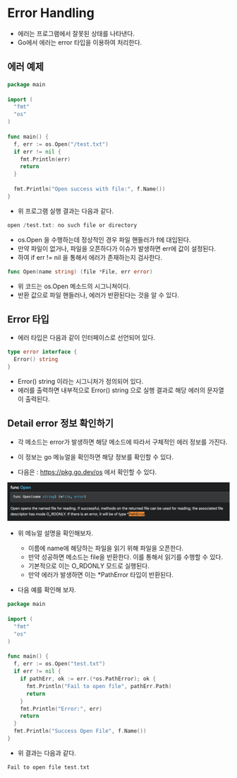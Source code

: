 # Error Handling

- 에러는 프로그램에서 잘못된 상태를 나타낸다. 
- Go에서 에러는 error 타입을 이용하여 처리한다. 

## 에러 예제

```go
package main

import (
  "fmt"
  "os"
)

func main() {
  f, err := os.Open("/test.txt")
  if err != nil {
    fmt.Println(err)
    return
  }

  fmt.Println("Open success with file:", f.Name())
}
```

- 위 프로그램 실행 결과는 다음과 같다. 

```go
open /test.txt: no such file or directory
```

- os.Open 을 수행하는데 정상적인 경우 파일 핸들러가 f에 대입된다. 
- 만약 파일이 없거나, 파일을 오픈하다가 이슈가 발생하면 err에 값이 설정된다. 
- 하여 if err != nil 을 통해서 에러가 존재하는지 검사한다. 

```go
func Open(name string) (file *File, err error)
```

- 위 코드는 os.Open 메소드의 시그니쳐이다. 
- 반환 값으로 파일 핸들러나, 에러가 반환된다는 것을 알 수 있다. 

## Error 타입

- 에러 타입은 다음과 같이 인터페이스로 선언되어 있다. 

```go
type error interface {
  Error() string
}
```

- Error() string 이라는 시그니처가 정의되어 있다. 
- 에러를 출력하면 내부적으로 Error() string 으로 실행 결과로 해당 에러의 문자열이 출력된다. 

## Detail error 정보 확인하기

- 각 메소드는 error가 발생하면 해당 메소드에 따라서 구체적인 에러 정보를 가진다. 
- 이 정보는 go 메뉴얼을 확인하면 해당 정보를 확인할 수 있다. 

- 다음은 : https://pkg.go.dev/os 에서 확인할 수 있다. 

![go_error_detail](imgs/go_error_detail.png)

- 위 메뉴얼 설명을 확인해보자. 
  - 이름에 name에 해당하는 파일을 읽기 위해 파일을 오픈한다. 
  - 만약 성공하면 메소드는 file을 반환한다. 이를 통해서 읽기를 수행할 수 있다. 
  - 기본적으로 이는 O_RDONLY 모드로 실행된다. 
  - 만약 에러가 발생하면 이는 *PathError 타입이 반환된다. 
  
- 다음 예를 확인해 보자. 

```go
package main 

import (
  "fmt"
  "os"
)

func main() {
  f, err := os.Open("test.txt")
  if err != nil {
    if pathErr, ok := err.(*os.PathError); ok {
      fmt.Println("Fail to open file", pathErr.Path)
      return
    }
    fmt.Println("Error:", err)
    return
  }
  fmt.Println("Success Open File", f.Name())
}
```

- 위 결과는 다음과 같다. 

```go
Fail to open file test.txt
```

